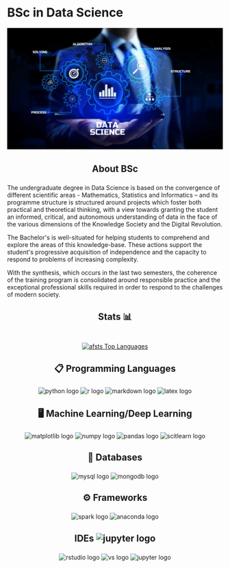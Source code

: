 # BSc in Data Science 

<img src=Images/Data-Science-Innovations.jpeg  alt="Data Science logo"  />

<h2 align="center">About BSc</h2>

###

The undergraduate degree in Data Science is based on the convergence of different scientific areas - Mathematics, Statistics and Informatics – and its programme structure is structured around projects which foster both practical and theoretical thinking, with a view towards granting the student an informed, critical, and autonomous understanding of data in the face of the various dimensions of the Knowledge Society and the Digital Revolution.

The Bachelor's is well-situated for helping students to comprehend and explore the areas of this knowledge-base. These actions support the student's progressive acquisition of independence and the capacity to respond to problems of increasing complexity.

With the synthesis, which occurs in the last two semesters, the coherence of the training program is consolidated around responsible practice and the exceptional professional skills required in order to respond to the challenges of modern society.

###

<h2 align="center">Stats 📊</h2>

###

<p align="center">
  <br/>
  <a href="https://github.com/anuraghazra/github-readme-stats"><img alt="afsts Top Languages" src="https://github-readme-stats.vercel.app/api/top-langs/?username=afsts&langs_count=8&layout=compact&theme=react&bg_color=1F222E&title_color=7cebf5&icon_color=2d7de4&show_icons=true&border_color=7cebf5&border_radius=10&exclude_repo=WebDevelopingCourse" height="150px"/></a>
  <br/>

</p>

###

<h2 align="center">📋 Programming Languages </h2>

###

<div align="center">
  <img src="https://img.shields.io/badge/python-3670A0?style=for-the-badge&logo=python&logoColor=ffdd54"  alt="python logo"  />
  <img src="https://img.shields.io/badge/R-276DC3?style=for-the-badge&logo=r&logoColor=white"  alt="r logo"  />
  <img src="https://img.shields.io/badge/Markdown-000000?style=for-the-badge&logo=markdown&logoColor=white"  alt="markdown logo"  />
  <img src="https://img.shields.io/badge/latex-%23008080.svg?style=for-the-badge&logo=latex&logoColor=white"  alt="latex logo"  />
  
</div>

###

<h2 align="center">🖥️ Machine Learning/Deep Learning </h2>

###

<div align="center">
  <img src="https://img.shields.io/badge/Matplotlib-%23ffffff.svg?style=for-the-badge&logo=Matplotlib&logoColor=black"  alt="matplotlib logo"  />
  <img src="https://img.shields.io/badge/numpy-%23013243.svg?style=for-the-badge&logo=numpy&logoColor=white"  alt="numpy logo"  />
  <img src="https://img.shields.io/badge/pandas-%23150458.svg?style=for-the-badge&logo=pandas&logoColor=white"  alt="pandas logo"  />
  <img src="https://img.shields.io/badge/scikit--learn-%23F7931E.svg?style=for-the-badge&logo=scikit-learn&logoColor=white"  alt="scitlearn logo"  />
  
</div>

###

<h2 align="center">💾 Databases </h2>

###

<div align="center">
  <img src="https://img.shields.io/badge/MySQL-005C84?style=for-the-badge&logo=mysql&logoColor=white"  alt="mysql logo"  />
  <img src="https://img.shields.io/badge/MongoDB-4EA94B?style=for-the-badge&logo=mongodb&logoColor=white"  alt="mongodb logo"  />

</div>

###

<h2 align="center">⚙️ Frameworks </h2>

###

<div align="center">

  <img src="https://img.shields.io/badge/Apache%20Spark-FDEE21?style=flat-square&logo=apachespark&logoColor=black" height=28 alt="spark logo"  />
  <img src="https://img.shields.io/badge/Anaconda-%2344A833.svg?style=for-the-badge&logo=anaconda&logoColor=white"  alt="anaconda logo"  />
</div>

###

<h2 align="center">IDEs <img src="https://cdn-icons-png.flaticon.com/128/14015/14015761.png"  alt="jupyter logo"  height=28 /> </h2>

###

<div align="center">
  <img src="https://img.shields.io/badge/RStudio-75AADB?style=for-the-badge&logo=RStudio&logoColor=white"  alt="rstudio logo"  />
  <img src="https://img.shields.io/badge/Visual_Studio_Code-0078D4?style=for-the-badge&logo=visual%20studio%20code&logoColor=white"  alt="vs logo"  />
  <img src="https://img.shields.io/badge/jupyter-%23FA0F00.svg?style=for-the-badge&logo=jupyter&logoColor=white"  alt="jupyter logo"  />

</div>
